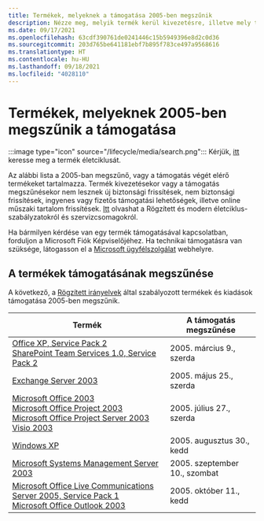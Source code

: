 ```yaml
---
title: Termékek, melyeknek a támogatása 2005-ben megszűnik
description: Nézze meg, melyik termék kerül kivezetésre, illetve mely termékek támogatása szűnik meg vagy kerül át az általános támogatásból a kiterjesztett támogatásba 2005-ben.
ms.date: 09/17/2021
ms.openlocfilehash: 63cdf390761de0241446c15b5949396e8d2c0d36
ms.sourcegitcommit: 203d765be641181ebf7b895f783ce497a9568616
ms.translationtype: HT
ms.contentlocale: hu-HU
ms.lasthandoff: 09/18/2021
ms.locfileid: "4028110"
---
```

# <a name="products-ending-support-in-2005"></a>Termékek, melyeknek 2005-ben megszűnik a támogatása

:::image type="icon" source="/lifecycle/media/search.png":::
Kérjük, [itt](/lifecycle/products/) keresse meg a termék életciklusát.

Az alábbi lista a 2005-ban megszűnő, vagy a támogatás végét elérő termékeket tartalmazza. Termék kivezetésekor vagy a támogatás megszűnésekor nem lesznek új biztonsági frissítések, nem biztonsági frissítések, ingyenes vagy fizetős támogatási lehetőségek, illetve online műszaki tartalom frissítések. [Itt](/lifecycle/overview/product-end-of-support-overview) olvashat a Rögzített és modern életciklus-szabályzatokról és szervizcsomagokról.

Ha bármilyen kérdése van egy termék támogatásával kapcsolatban, forduljon a Microsoft Fiók Képviselőjéhez. Ha technikai támogatásra van szüksége, látogasson el a [Microsoft ügyfélszolgálat](https://support.microsoft.com/contactus/?ws=support) webhelyre.





## <a name="products-reaching-end-of-support"></a>A termékek támogatásának megszűnése

A következő, a [Rögzített irányelvek](/lifecycle/policies/fixed) által szabályozott termékek és kiadások támogatása 2005-ben megszűnik.

| Termék | A támogatás megszűnése |
| --- | --- |
| [Office XP, Service Pack 2](/lifecycle/products/office-xp?branch=live)<br>[SharePoint Team Services 1.0, Service Pack 2](/lifecycle/products/sharepoint-team-services-10?branch=live)<br> | 2005. március 9., szerda |
| [Exchange Server 2003](/lifecycle/products/exchange-server-2003?branch=live)<br> | 2005. május 25., szerda |
| [Microsoft Office 2003](/lifecycle/products/microsoft-office-2003?branch=live)<br>[Microsoft Office Project 2003](/lifecycle/products/microsoft-office-project-2003?branch=live)<br>[Microsoft Office Project Server 2003](/lifecycle/products/microsoft-office-project-server-2003?branch=live)<br>[Visio 2003](/lifecycle/products/visio-2003?branch=live)<br> | 2005. július 27., szerda |
| [Windows XP](/lifecycle/products/windows-xp?branch=live)<br> | 2005. augusztus 30., kedd |
| [Microsoft Systems Management Server 2003](/lifecycle/products/microsoft-systems-management-server-2003?branch=live)<br> | 2005. szeptember 10., szombat |
| [Microsoft Office Live Communications Server 2005, Service Pack 1](/lifecycle/products/microsoft-office-live-communications-server-2005?branch=live)<br>[Microsoft Office Outlook 2003](/lifecycle/products/microsoft-office-onenote-2003?branch=live)<br> | 2005. október 11., kedd |


